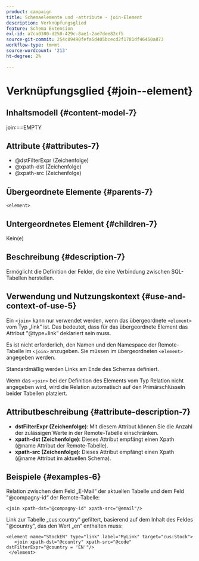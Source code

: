 ```yaml
---
product: campaign
title: Schemaelemente und -attribute - join-Element
description: Verknüpfungsglied
feature: Schema Extension
exl-id: a7ca0300-d250-429c-8ae1-2ae7dee82cf5
source-git-commit: 254c89490fefa5d405bcecd2f1781df46450a873
workflow-type: tm+mt
source-wordcount: '213'
ht-degree: 2%

---
```


# Verknüpfungsglied {#join--element}


## Inhaltsmodell {#content-model-7}

join:==EMPTY

## Attribute {#attributes-7}

* @dstFilterExpr (Zeichenfolge)
* @xpath-dst (Zeichenfolge)
* @xpath-src (Zeichenfolge)

## Übergeordnete Elemente {#parents-7}

`<element>`

## Untergeordnetes Element {#children-7}

Kein(e)

## Beschreibung {#description-7}

Ermöglicht die Definition der Felder, die eine Verbindung zwischen SQL-Tabellen herstellen.

## Verwendung und Nutzungskontext {#use-and-context-of-use-5}

Ein `<join>` kann nur verwendet werden, wenn das übergeordnete `<element>` vom Typ „link“ ist. Das bedeutet, dass für das übergeordnete Element das Attribut &quot;@type=link“ deklariert sein muss.

Es ist nicht erforderlich, den Namen und den Namespace der Remote-Tabelle im `<join>` anzugeben. Sie müssen im übergeordneten `<element>` angegeben werden.

Standardmäßig werden Links am Ende des Schemas definiert.

Wenn das `<join>` bei der Definition des Elements vom Typ Relation nicht angegeben wird, wird die Relation automatisch auf den Primärschlüsseln beider Tabellen platziert.

## Attributbeschreibung {#attribute-description-7}

* **dstFilterExpr (Zeichenfolge)**: Mit diesem Attribut können Sie die Anzahl der zulässigen Werte in der Remote-Tabelle einschränken.
* **xpath-dst (Zeichenfolge)**: Dieses Attribut empfängt einen Xpath (@name Attribut der Remote-Tabelle).
* **xpath-src (Zeichenfolge)**: Dieses Attribut empfängt einen Xpath (@name Attribut im aktuellen Schema).

## Beispiele {#examples-6}

Relation zwischen dem Feld „E-Mail“ der aktuellen Tabelle und dem Feld &quot;@compagny-id“ der Remote-Tabelle:

```
<join xpath-dst="@compagny-id" xpath-src="@email"/>
```

Link zur Tabelle „cus:country“ gefiltert, basierend auf dem Inhalt des Feldes &quot;@country“, das den Wert „en“ enthalten muss:

```
<element name="StockEN" type="link" label="MyLink" target="cus:Stock">
   <join xpath-dst="@country" xpath-src="@code" dstFilterExpr="@country = 'EN'"/>
 </element>
```
